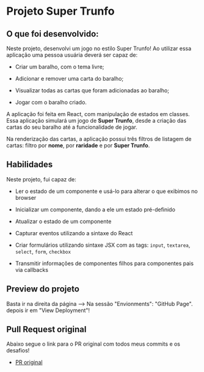 # Projeto Super Trunfo

## O que foi desenvolvido:

Neste projeto, desenvolvi um jogo no estilo Super Trunfo! Ao utilizar essa aplicação uma pessoa usuária deverá ser capaz de:

  * Criar um baralho, com o tema livre;

  * Adicionar e remover uma carta do baralho;

  * Visualizar todas as cartas que foram adicionadas ao baralho;

  * Jogar com o baralho criado.
 
A aplicação foi feita em React, com manipulação de estados em classes. Essa aplicação simulará um jogo de **Super Trunfo**, desde a criação das cartas do seu baralho até a funcionalidade de jogar.

Na renderização das cartas, a aplicação possui três filtros de listagem de cartas: filtro por **nome**, por **raridade** e por **Super Trunfo**.


## Habilidades

Neste projeto, fui capaz de:

  * Ler o estado de um componente e usá-lo para alterar o que exibimos no browser

  * Inicializar um componente, dando a ele um estado pré-definido

  * Atualizar o estado de um componente

  * Capturar eventos utilizando a sintaxe do React

  * Criar formulários utilizando sintaxe JSX com as tags: `input`, `textarea`, `select`, `form`, `checkbox`

  * Transmitir informações de componentes filhos para componentes pais via callbacks

## Preview do projeto

Basta ir na direita da página --> Na sessão "Envionments": "GitHub Page". depois ir em "View Deployment"!

## Pull Request original

Abaixo segue o link para o PR original com todos meus commits e os desafios!
- [PR original](https://github.com/tryber/sd-016-a-project-tryunfo/pull/7)
